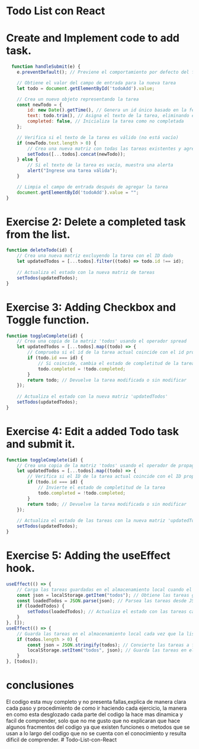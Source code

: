 # Todo List con React
# Create and Implement code to add task.

```jsx
  function handleSubmit(e) {
    e.preventDefault(); // Previene el comportamiento por defecto del formulario

    // Obtiene el valor del campo de entrada para la nueva tarea
    let todo = document.getElementById('todoAdd').value;

    // Crea un nuevo objeto representando la tarea
    const newTodo = {
        id: new Date().getTime(), // Genera un id único basado en la fecha y hora actual
        text: todo.trim(), // Asigna el texto de la tarea, eliminando espacios en blanco al inicio y al final
        completed: false, // Inicializa la tarea como no completada
    };

    // Verifica si el texto de la tarea es válido (no está vacío)
    if (newTodo.text.length > 0) {
        // Crea una nueva matriz con todas las tareas existentes y agrega la nueva tarea al final
        setTodos([...todos].concat(newTodo));
    } else {
        // Si el texto de la tarea es vacío, muestra una alerta
        alert("Ingrese una tarea válida");
    }

    // Limpia el campo de entrada después de agregar la tarea
    document.getElementById('todoAdd').value = "";
}

```
# Exercise 2: Delete a completed task from the list.

```jsx
function deleteTodo(id) {
    // Crea una nueva matriz excluyendo la tarea con el ID dado
    let updatedTodos = [...todos].filter((todo) => todo.id !== id);
    
    // Actualiza el estado con la nueva matriz de tareas
    setTodos(updatedTodos);
}

```
# Exercise 3: Adding Checkbox and Toggle function.

```jsx
function toggleComplete(id) {
    // Crea una copia de la matriz 'todos' usando el operador spread
    let updatedTodos = [...todos].map((todo) => {
        // Comprueba si el id de la tarea actual coincide con el id proporcionado
        if (todo.id === id) {
            // Si coincide, cambia el estado de completitud de la tarea
            todo.completed = !todo.completed;
        }
        return todo; // Devuelve la tarea modificada o sin modificar
    });
    
    // Actualiza el estado con la nueva matriz 'updatedTodos'
    setTodos(updatedTodos);
}

```
# Exercise 4: Edit a added Todo task and submit it.

```jsx
function toggleComplete(id) {
    // Crea una copia de la matriz 'todos' usando el operador de propagación
    let updatedTodos = [...todos].map((todo) => {
        // Verifica si el ID de la tarea actual coincide con el ID proporcionado
        if (todo.id === id) {
            // Invierte el estado de completitud de la tarea
            todo.completed = !todo.completed;
        }
        return todo; // Devuelve la tarea modificada o sin modificar
    });
    
    // Actualiza el estado de las tareas con la nueva matriz 'updatedTodos'
    setTodos(updatedTodos);
}

```
# Exercise 5: Adding the useEffect hook.

```jsx
useEffect(() => {
    // Carga las tareas guardadas en el almacenamiento local cuando el componente se monta
    const json = localStorage.getItem("todos"); // Obtiene las tareas guardadas en formato JSON
    const loadedTodos = JSON.parse(json); // Parsea las tareas desde JSON a objetos JavaScript
    if (loadedTodos) {
        setTodos(loadedTodos); // Actualiza el estado con las tareas cargadas si existen
    }
}, []);
useEffect(() => {
    // Guarda las tareas en el almacenamiento local cada vez que la lista de tareas cambia
    if (todos.length > 0) {
        const json = JSON.stringify(todos); // Convierte las tareas a formato JSON
        localStorage.setItem("todos", json); // Guarda las tareas en el almacenamiento local
    }
}, [todos]);

```

# conclusiones 

El codigo esta muy completo y no presenta fallas,explica de manera clara cada paso y procedimiento de como ir haciendo cada ejercicio, la manera en como esta desglozado cada parte del codigo la hace mas dinamica y facil de comprender, solo que no me gusto que no explicaran que hace algunos fracmentos del codigo ya que existen funciones o metodos que se usan a lo largo del codigo que no se cuenta con el conocimiento y resulta dificil de comprender. #   T o d o - L i s t - c o n - R e a c t 
 
  